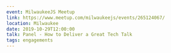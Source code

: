 ```yaml
---
event: MilwaukeeJS Meetup
link: https://www.meetup.com/milwaukeejs/events/265124067/
location: Milwaukee
date: 2019-10-29T12:00:00
talk: Panel - How to Deliver a Great Tech Talk
tags: engagements
---
```

